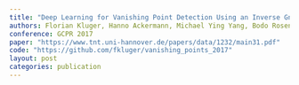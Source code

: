 ```yaml
---
title: "Deep Learning for Vanishing Point Detection Using an Inverse Gnomonic Projection"
authors: Florian Kluger, Hanno Ackermann, Michael Ying Yang, Bodo Rosenhahn
conference: GCPR 2017
paper: "https://www.tnt.uni-hannover.de/papers/data/1232/main31.pdf"
code: "https://github.com/fkluger/vanishing_points_2017"
layout: post
categories: publication
---
```

